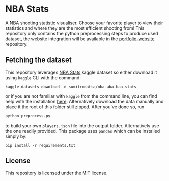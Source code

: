 # NBA Stats

A NBA shooting statistic visualiser. Choose your favorite player to view their statistics and where they are the most efficient shooting from! This repository only contains the python preprocessing steps to produce used dataset, the website integration will be available in the [portfolio-website](https://github.com/Anttonii/personal-website) repository.

## Fetching the dataset

This repository leverages [NBA Stats](https://www.kaggle.com/datasets/sumitrodatta/nba-aba-baa-stats) kaggle dataset so either download it using `kaggle` CLI with the command:

```
kaggle datasets download -d sumitrodatta/nba-aba-baa-stats
```

or if you are not familiar with `kaggle` from the command line, you can find help with the installation [here](https://www.kaggle.com/docs/api#interacting-with-datasets). Alternatively download the data manually and place it the root of this folder still zipped. After you've done so, run

```
python preprocess.py
```

to build your own `players.json` file into the output folder. Alternatively use the one readily provided. This package uses `pandas` which can be installed simply by:

```
pip install -r requirements.txt
```

## License

This repository is licensed under the MIT license.

